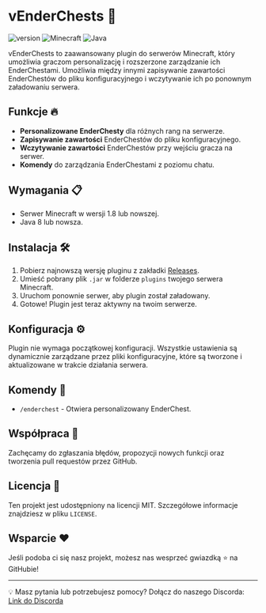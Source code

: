 # vEnderChests 🌌

![version](https://img.shields.io/badge/version-1.0.0-blue.svg?cacheSeconds=2592000) ![Minecraft](https://img.shields.io/badge/Minecraft-1.8+-brightgreen.svg) ![Java](https://img.shields.io/badge/Java-8+-red.svg)

vEnderChests to zaawansowany plugin do serwerów Minecraft, który umożliwia graczom personalizację i rozszerzone zarządzanie ich EnderChestami. Umożliwia między innymi zapisywanie zawartości EnderChestów do pliku konfiguracyjnego i wczytywanie ich po ponownym załadowaniu serwera.

## Funkcje 🔥

- **Personalizowane EnderChesty** dla różnych rang na serwerze.
- **Zapisywanie zawartości** EnderChestów do pliku konfiguracyjnego.
- **Wczytywanie zawartości** EnderChestów przy wejściu gracza na serwer.
- **Komendy** do zarządzania EnderChestami z poziomu chatu.

## Wymagania 📋

- Serwer Minecraft w wersji 1.8 lub nowszej.
- Java 8 lub nowsza.

## Instalacja 🛠

1. Pobierz najnowszą wersję pluginu z zakładki [Releases](https://github.com/Crosby601/vEnderChests/releases).
2. Umieść pobrany plik `.jar` w folderze `plugins` twojego serwera Minecraft.
3. Uruchom ponownie serwer, aby plugin został załadowany.
4. Gotowe! Plugin jest teraz aktywny na twoim serwerze.

## Konfiguracja ⚙

Plugin nie wymaga początkowej konfiguracji. Wszystkie ustawienia są dynamicznie zarządzane przez pliki konfiguracyjne, które są tworzone i aktualizowane w trakcie działania serwera.

## Komendy 📝

- `/enderchest` - Otwiera personalizowany EnderChest.

## Współpraca 🤝

Zachęcamy do zgłaszania błędów, propozycji nowych funkcji oraz tworzenia pull requestów przez GitHub.

## Licencja 📄

Ten projekt jest udostępniony na licencji MIT. Szczegółowe informacje znajdziesz w pliku `LICENSE`.

## Wsparcie ❤

Jeśli podoba ci się nasz projekt, możesz nas wesprzeć gwiazdką ⭐ na GitHubie!

---

💡 Masz pytania lub potrzebujesz pomocy? Dołącz do naszego Discorda: [Link do Discorda](https://discord.gg/JbNqg9m9Xf)
